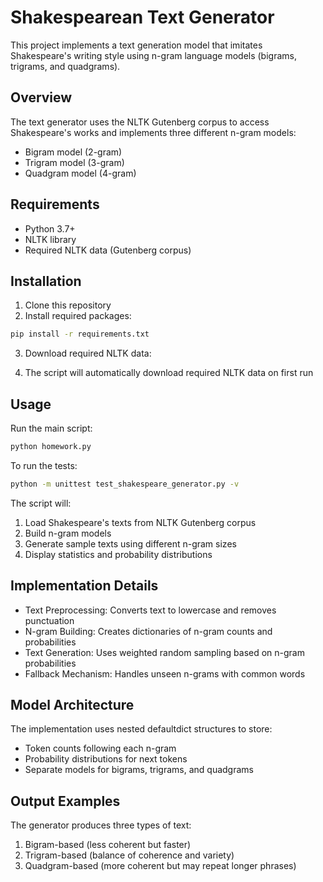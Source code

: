 # Shakespearean Text Generator

This project implements a text generation model that imitates Shakespeare's writing style using n-gram language models (bigrams, trigrams, and quadgrams).

## Overview

The text generator uses the NLTK Gutenberg corpus to access Shakespeare's works and implements three different n-gram models:
- Bigram model (2-gram)
- Trigram model (3-gram)
- Quadgram model (4-gram)

## Requirements

- Python 3.7+
- NLTK library
- Required NLTK data (Gutenberg corpus)

## Installation

1. Clone this repository
2. Install required packages:

```bash
pip install -r requirements.txt
```

3. Download required NLTK data:

3. The script will automatically download required NLTK data on first run

## Usage

Run the main script:

```bash
python homework.py
```

To run the tests:

```bash
python -m unittest test_shakespeare_generator.py -v
```

The script will:
1. Load Shakespeare's texts from NLTK Gutenberg corpus
2. Build n-gram models
3. Generate sample texts using different n-gram sizes
4. Display statistics and probability distributions

## Implementation Details

- Text Preprocessing: Converts text to lowercase and removes punctuation
- N-gram Building: Creates dictionaries of n-gram counts and probabilities
- Text Generation: Uses weighted random sampling based on n-gram probabilities
- Fallback Mechanism: Handles unseen n-grams with common words

## Model Architecture

The implementation uses nested defaultdict structures to store:
- Token counts following each n-gram
- Probability distributions for next tokens
- Separate models for bigrams, trigrams, and quadgrams

## Output Examples

The generator produces three types of text:
1. Bigram-based (less coherent but faster)
2. Trigram-based (balance of coherence and variety)
3. Quadgram-based (more coherent but may repeat longer phrases)
